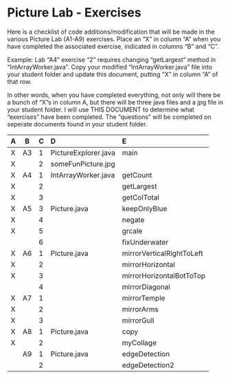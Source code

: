 # Picture Lab - Exercises

Here is a checklist of code additions/modification that will be made in the
various Picture Lab (A1-A9) exercises. Place an “X” in column “A” when you have
completed the associated exercise, indicated in columns “B” and “C”.

Example: Lab “A4” exercise “2” requires changing “getLargest” method in “IntArrayWorker.java”.
Copy your modified “IntArrayWorker.java” file into your student folder and
update this document, putting “X” in column “A” of that row.

In other words, when you have completed everything, not only will there be a
bunch of “X”s in column A, but there will be three java files and a jpg file in
your student folder. I will use THIS DOCUMENT to determine what “exercises” have
been completed. The “questions” will be completed on seperate documents found in
your student folder.

|A|B|C|D|E|
|---|---|---|:---|:---|
|X|A3|1| PictureExplorer.java | main
|X|  |2| someFunPicture.jpg   |
|X|A4|1| IntArrayWorker.java  | getCount
|X|  |2|                      | getLargest
|X|  |3|                      | getColTotal
|X|A5|3| Picture.java         | keepOnlyBlue
|X|  |4|                      | negate
|X|  |5|                      | grcale
| |  |6|                      | fixUnderwater
|X|A6|1| Picture.java         | mirrorVerticalRightToLeft
|X|  |2|                      | mirrorHorizontal
|X|  |3|                      | mirrorHorizontalBotToTop
| |  |4|                      | mirrorDiagonal
|X|A7|1|                      | mirrorTemple
|X|  |2|                      | mirrorArms
|X|  |3|                      | mirrorGull
|X|A8|1| Picture.java         | copy
|X|  |2|                      | myCollage
| |A9|1| Picture.java         | edgeDetection
| |  |2|                      | edgeDetection2
